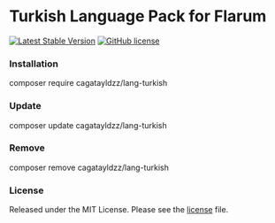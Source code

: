 # Turkish Language Pack for Flarum

[![Latest Stable Version](https://img.shields.io/badge/packagist-v0.1.0--beta.11-orange.svg)](https://packagist.org/packages/cagatayldzz/lang-turkish)
[![GitHub license](https://img.shields.io/github/license/cagatayldzz/lang-turkish.svg)](https://raw.githubusercontent.com/cagatayldzz/lang-turkish/master/LICENSE)

### Installation
composer require cagatayldzz/lang-turkish

### Update
composer update cagatayldzz/lang-turkish

### Remove
composer remove cagatayldzz/lang-turkish

### License
Released under the MIT License. Please see the [license](LICENSE) file.